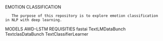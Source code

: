 EMOTION CLASSIFICATION

       The purpose of this repository is to explore emotion classification in NLP with deep learning.
       
MODELS
   AWD-LSTM
REQUISITIES
    fastai
    TextLMDataBunch
    TextclasDataBunch
    TextClassifierLearner

